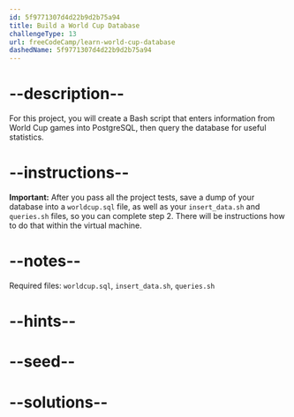 ```yaml
---
id: 5f9771307d4d22b9d2b75a94
title: Build a World Cup Database
challengeType: 13
url: freeCodeCamp/learn-world-cup-database
dashedName: 5f9771307d4d22b9d2b75a94
---
```


# --description--

For this project, you will create a Bash script that enters information from World Cup games into PostgreSQL, then query the database for useful statistics.

# --instructions--

**Important:** After you pass all the project tests, save a dump of your database into a `worldcup.sql` file, as well as your `insert_data.sh` and `queries.sh` files, so you can complete step 2. There will be instructions how to do that within the virtual machine.

# --notes--

Required files: `worldcup.sql`, `insert_data.sh`, `queries.sh`

# --hints--

# --seed--

# --solutions--
